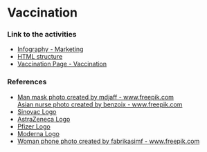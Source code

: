 <h1>Vaccination</h1>
  
<h3>Link to the activities</h3>

<ul>
  
  <li><a href='https://www.canva.com/design/DAE7c6y_cTw/K03cavu-bWGiaq4JSstpUA/edit?utm_content=DAE7c6y_cTw&utm_campaign=designshare&utm_medium=link2&utm_source=sharebutton'>Infography - Marketing </a></li>
  <li><a href='https://fredinvazquez.github.io/Vaccination_LaunchX/VaccinationHomePage-Maquetacion.html'>HTML structure</a></li>
  <li><a href='https://fredinvazquez.github.io/Vaccination_LaunchX/VaccinationHomePage.html'>Vaccination Page - Vaccination</a></li>
  
  
  </ul>


<h3>References</h3>
<ul>
  
  <li><a href='https://www.freepik.com/photos/man-mask'>Man mask photo created by mdjaff - www.freepik.com</a></li>
  </li><a href='https://www.freepik.com/photos/asian-nurse'>Asian nurse photo created by benzoix - www.freepik.com</a></li>
  <li><a href='https://upload.wikimedia.org/wikipedia/commons/8/85/Sinovac_logo.svg'>Sinovac Logo</a></li>
  <li><a href='https://logo-base.com/logo/astrazeneca_logo.png'>AstraZeneca Logo</a></li>
  <li><a href='https://es.wikipedia.org/wiki/Archivo:Pfizer_(2021).svg'>Pfizer Logo</a></li>
  <li><a href='https://es.wikipedia.org/wiki/Archivo:Moderna_logo.svg'>Moderna Logo</a></li>
  <li><a href='https://www.freepik.com/photos/woman-phone'>Woman phone photo created by fabrikasimf - www.freepik.com</a></li>
  </ul>
